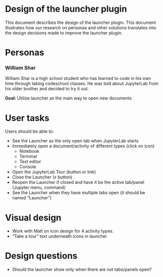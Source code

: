 # Design of the launcher plugin

This document describes the design of the launcher plugin. This document illustrates how our research on personas and other solutions translates into the design decisions made to improve the launcher plugin.

# Personas

### William Shar

William Shar is a high school student who has learned to code in his own time through taking codeschool classes. He was told about JupyterLab from his older brother and decided to try it out.

**Goal:** Utilize launcher as the main way to open new documents

# User tasks

Users should be able to:

* See the Launcher as the only open tab when JupyterLab starts
* Immediately open a document/activity of different types (click on icon)
  * Notebook
  * Terminal
  * Text editor
  * Console
* Open the JupyterLab Tour (button or link)
* Close the Launcher (x button)
* Reopen the Launcher if closed and have it be the active tab/panel (Jupyter menu, command)
* See the Launcher when they have multiple tabs open (it should be named “Launcher”)

# Visual design

* Work with Matt on icon design for 4 activity types.
* “Take a tour” text underneath icons in launcher

# Design questions

* Should the launcher show only when there are not tabs/panels open?
